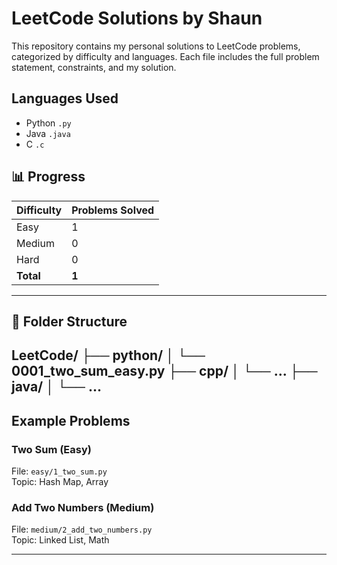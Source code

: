 # LeetCode Solutions by Shaun

This repository contains my personal solutions to LeetCode problems, categorized by difficulty and languages. Each file includes the full problem statement, constraints, and my solution.

##  Languages Used

-  Python `.py`
-  Java `.java`
-  C `.c`

## 📊 Progress

| Difficulty | Problems Solved |
|------------|------------------|
| Easy       | 1                |
| Medium     | 0                |
| Hard       | 0                |
| **Total**  | **1**            |

---

## 📂 Folder Structure

LeetCode/
├── python/
│ └── 0001_two_sum_easy.py
├── cpp/
│ └── ...
├── java/
│ └── ...
---

## Example Problems

###  Two Sum (Easy)
File: `easy/1_two_sum.py`  
Topic: Hash Map, Array

### Add Two Numbers (Medium)
File: `medium/2_add_two_numbers.py`  
Topic: Linked List, Math

---

